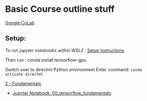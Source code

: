 # Basic Course outline stuff 

[Google CoLab](https://colab.research.google.com/drive/)

## Setup: 

_To run jupyter notebooks within WSL2_ :
[Setup instructions](https://docs.microsoft.com/en-us/windows/ai/directml/gpu-tensorflow-wsl)

Then run :
conda install tensorflow-gpu

Switch over to directml Python environment
Enter command: `conda activate directml`

[2 - Fundamentals]("./2%20-%20Fundamentals.md")
* [Jupyter Notebook: 00_tensorflow_fundamentals]("./00_tensorflow_fundamentals.ipynb)
